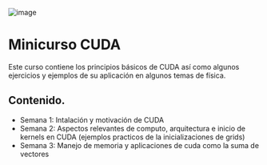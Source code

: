 ![image](https://github.com/user-attachments/assets/a0c19c8e-c0f7-4cad-8664-e8e740e867ef)

# Minicurso CUDA

Este curso contiene los principios básicos de CUDA así como algunos ejercicios y ejemplos de su aplicación en algunos temas de física.

Contenido.
---
-  Semana 1: Intalación y motivación de CUDA
-  Semana 2: Aspectos relevantes de computo, arquitectura e inicio de kernels en CUDA (ejemplos practicos de la inicializaciones de grids)
-  Semana 3: Manejo de memoria y aplicaciones de cuda como la suma de vectores 



